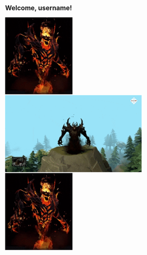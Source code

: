 ## Welcome, username!


<img src="https://github.com/NonameUntitled/NonameUntitled/blob/master/shadow_fiend.gif?raw=true" alt="drawing" height="250"/> <img src="https://github.com/NonameUntitled/NonameUntitled/blob/master/fiendish_swag.gif?raw=true" alt="drawing" height="250"/> <img src="https://github.com/NonameUntitled/NonameUntitled/blob/master/shadow_fiend.gif?raw=true" alt="drawing" height="250"/>
